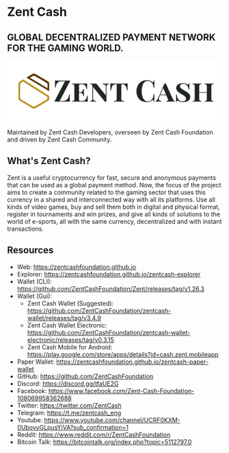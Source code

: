 # Zent Cash 
## GLOBAL DECENTRALIZED PAYMENT NETWORK FOR THE GAMING WORLD.

![image](https://github.com/ZentCashFoundation/brand/blob/master/logo/wordmark/zentcash_wordmark_color.png "Zent Cash")

Maintained by Zent Cash Developers, overseen by Zent Cash Foundation and driven by Zent Cash Community.

## What's Zent Cash?

Zent is a useful cryptocurrency for fast, secure and anonymous payments that can be used as a global payment method. Now, the focus of the project aims to create a community related to the gaming sector that uses this currency in a shared and interconnected way with all its platforms. Use all kinds of video games, buy and sell them both in digital and physical format, register in tournaments and win prizes, and give all kinds of solutions to the world of e-sports, all with the same currency, decentralized and with instant transactions.

## Resources
- Web: https://zentcashfoundation.github.io
- Explorer: https://zentcashfoundation.github.io/zentcash-explorer
- Wallet (CLI): https://github.com/ZentCashFoundation/Zent/releases/tag/v1.26.3
- Wallet (Gui):
   - Zent Cash Wallet (Suggested): https://github.com/ZentCashFoundation/zentcash-wallet/releases/tag/v3.4.9               
   - Zent Cash Wallet Electronic: https://github.com/ZentCashFoundation/zentcash-wallet-electronic/releases/tag/v0.3.15
   - Zent Cash Mobile for Android:  https://play.google.com/store/apps/details?id=cash.zent.mobileapp
- Paper Wallet: https://zentcashfoundation.github.io/zentcash-paper-wallet
- GitHub: https://github.com/ZentCashFoundation
- Discord: https://discord.gg/tfaUE2G
- Facebook: https://www.facebook.com/Zent-Cash-Foundation-108069958362688
- Twitter: https://twitter.com/ZentCash
- Telegram: https://t.me/zentcash_eng
- Youtube: https://www.youtube.com/channel/UCRF0KXM-0UbovyGLpusYjVA?sub_confirmation=1
- Reddit: https://www.reddit.com/r/ZentCashFoundation
- Bitcoin Talk: https://bitcointalk.org/index.php?topic=5112797.0
